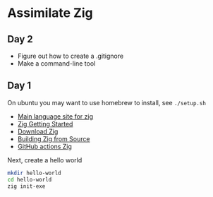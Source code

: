 # Assimilate Zig

## Day 2

* Figure out how to create a .gitignore
* Make a command-line tool

## Day 1

On ubuntu you may want to use homebrew to install, see `./setup.sh`

* [Main language site for zig](https://ziglang.org/)
* [Zig Getting Started](https://ziglang.org/learn/getting-started/)
* [Download Zig](https://ziglang.org/download/)
* [Building Zig from Source](https://github.com/ziglang/zig/wiki/Building-Zig-From-Source)
* [GitHub actions Zig](https://github.com/marketplace/actions/setup-zig)

Next, create a hello world

```bash
mkdir hello-world
cd hello-world
zig init-exe
```

